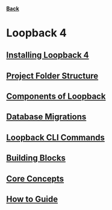 #### [Back](../README.md)

# Loopback 4

## [Installing Loopback 4](./SETUP.md)
## [Project Folder Structure](./structure.md)
## [Components of Loopback](./components.md)
## [Database Migrations](./migrations.md)
## [Loopback CLI Commands](./cli.md)
## [Building Blocks](./buildingBlocks.md)
## [Core Concepts](./core/README.md)
## [How to Guide](./howtoguild/README.md)

